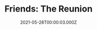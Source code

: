 ---
title: "Friends: The Reunion"
year: 2021
date: 2021-05-28T00:00:03.000Z
permalink: /almanac/movies/2021-05-28-friends-the-reunion/index.html
link: https://letterboxd.com/rknightuk/film/friends-the-reunion/
rating: 3
---